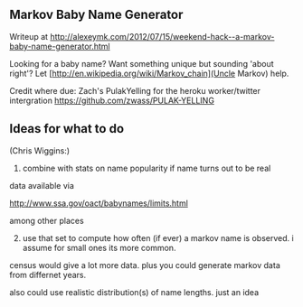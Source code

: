 Markov Baby Name Generator
--------------------------

Writeup at http://alexeymk.com/2012/07/15/weekend-hack--a-markov-baby-name-generator.html

Looking for a baby name? Want something unique but sounding 'about right'? Let [http://en.wikipedia.org/wiki/Markov_chain](Uncle Markov) help.

Credit where due: Zach's PulakYelling for the heroku worker/twitter intergration
https://github.com/zwass/PULAK-YELLING

Ideas for what to do
--------------------
(Chris Wiggins:) 

1) combine with stats on name popularity if name turns out to be real

data available via

http://www.ssa.gov/oact/babynames/limits.html

among other places

2) use that set to compute how often (if ever) a markov name is observed. i assume for small ones its more common.

census would give a lot more data. plus you could generate markov data from differnet years.

also could use realistic distribution(s) of name lengths. just an idea
